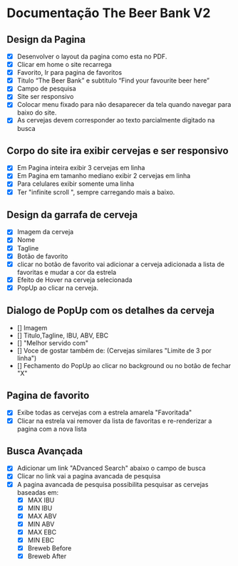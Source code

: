# Documentação The Beer Bank V2

## Design da Pagina
- [x] Desenvolver o layout da pagina como esta no PDF.
- [x] Clicar em home o site recarrega
- [x] Favorito, Ir para pagina de favoritos
- [x] Titulo “The Beer Bank” e subtitulo “Find your favourite beer here”
- [x] Campo de pesquisa
- [x] Site ser responsivo
- [x] Colocar menu fixado para não desaparecer da tela quando navegar para baixo do site.
- [x] As cervejas devem corresponder ao texto parcialmente digitado na busca

## Corpo do site ira exibir cervejas e ser responsivo

- [x] Em Pagina inteira exibir 3 cervejas em linha
- [x] Em Pagina em tamanho mediano exibir 2 cervejas em linha
- [x] Para celulares exibir somente uma linha
- [x] Ter "infinite scroll ", sempre carregando mais a baixo.

## Design da garrafa de cerveja

- [x] Imagem da cerveja
- [x] Nome
- [x] Tagline
- [x] Botão de favorito
- [x] clicar no botão de favorito vai adicionar a cerveja adicionada a lista de favoritas e mudar a cor da estrela
- [x] Efeito de Hover na cerveja selecionada
- [x] PopUp ao clicar na cerveja.

## Dialogo de PopUp com os detalhes da cerveja

- [] Imagem
- [] Titulo,Tagline, IBU, ABV, EBC
- [] "Melhor servido com"
- [] Voce de gostar também de: (Cervejas similares "Limite de 3 por linha")
- [] Fechamento do PopUp ao clicar no background ou no botão de fechar "X"

## Pagina de favorito

- [x] Exibe todas as cervejas com a estrela amarela "Favoritada"
- [x] Clicar na estrela vai remover da lista de favoritas e re-renderizar a pagina com a nova lista

## Busca Avançada

- [x] Adicionar um link "ADvanced Search" abaixo o campo de busca
- [x] Clicar no link vai a pagina avancada de pesquisa
- [x] A pagina avancada de pesquisa possibilita pesquisar as cervejas baseadas em: 
    * [x] MAX IBU
    * [x] MIN IBU
    * [x] MAX ABV
    * [x] MIN ABV
    * [x] MAX EBC
    * [x] MIN EBC
    * [x] Breweb Before
    * [x] Breweb After